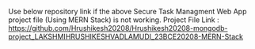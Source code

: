 Use below repository link if the above Secure Task Managment Web App project file (Using MERN Stack) is not working.
Project File Link : https://github.com/Hrushikesh20208/Hrushikesh20208-mongodb-project_LAKSHMIHRUSHIKESHVADLAMUDI_23BCE20208-MERN-Stack
